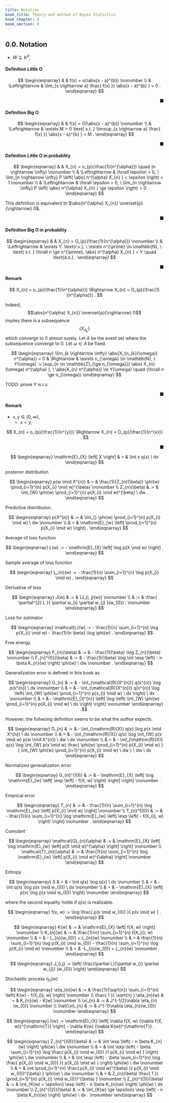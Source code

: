 ```yaml
---
title: Notation
book_title: Theory and method of Bayes Statistics
book_chapter: 0
book_section: 0
---
```


## 0.0. Notation
* $W \subseteq \mathbb{R}^{d}$,

#### Definition Little O
$$
\begin{eqnarray}
    & &
        f(x)
        =
        o(\abs{x - a}^{b})
    \nonumber
    \\
    & \Leftrightarrow &
        \lim_{x \rightarrow a}
            \frac{
                f(x)
            }{
                \abs{x - a}^{b}
            }
        =
        0
    .
\end{eqnarray}
$$

<div class="end-of-statement" style="text-align: right">■</div>

#### Definition Big O

$$
\begin{eqnarray}
    & &
        f(x)
        =
        O(\abs{x - a}^{b})
    \nonumber
    \\
    & \Leftrightarrow &
        \exists M > 0
        \text{ s.t. }
        \limsup_{x \rightarrow a}
            \frac{
                f(x)
            }{
                \abs{x - a}^{b}
            }
        <
        M
    .
\end{eqnarray}
$$

<div class="end-of-statement" style="text-align: right">■</div>

#### Definition Little O in probablity
$$
\begin{eqnarray}
    & &
        X_{n}
        =
        o_{p}(\frac{1}{n^{\alpha}})
        \quad
        (n \rightarrow \infty)
    \nonumber
    \\
    & \Leftrightarrow &
        \forall \epsilon > 0,
        \
        \lim_{n \rightarrow \infty}
            P
            \left(
                \abs{
                    n^{\alpha}
                    X_{n}
                }
                <
                \epsilon
            \right)
        =
        1
    \nonumber
    \\
    & \Leftrightarrow &
        \forall \epsilon > 0,
        \
        \lim_{n \rightarrow \infty}
            P
            \left(
                \abs{
                    n^{\alpha}
                    X_{n}
                }
                \ge
                \epsilon
            \right)
        =
        0
    .
\end{eqnarray}
$$

This definition is equivalent to $\abs{n^{\alpha} X_{n}} \overset{p}{\rightarrow} 0$.

<div class="end-of-statement" style="text-align: right">■</div>

#### Definition Big O in probablity

$$
\begin{eqnarray}
    & &
        X_{n}
        =
        O_{p}(\frac{1}{n^{\alpha}})
    \nonumber
    \\
    & \Leftrightarrow &
        \exists Y: \text{r.v.},
        \
        \exists n^{\prime} \in \mathbb{N},
        \
        \text{ s.t. }
        \forall n \ge n^{\prime},
        \abs{
            n^{\alpha} X_{n}
        }
        <
        Y
        \quad
        \text{a.s.}
    .
\end{eqnarray}
$$

<div class="end-of-statement" style="text-align: right">■</div>

#### Remark

$$
    X_{n}
    =
    o_{p}(\frac{1}{n^{\alpha}})
    \Rightarrow
    X_{n}
    =
    O_{p}(\frac{1}{n^{\alpha}})
    .
$$

Indeed, $$\abs{n^{\alpha} X_{n}} \overset{p}{\rightarrow} 0$$ implies there is a subsequence $$\{X_{n_{k}}\}$$ which converge to 0 almost surely.
Let $A$ be the event set where the subsequence converge to 0.
Let $\omega \in A$ be fixed.

$$
\begin{eqnarray}
    \lim_{k \rightarrow \infty}
        \abs{X_{n_{k}(\omega)} n^{\alpha}}
    =
    0
    & \Rightarrow &
        \exists n_{\omega} \in \mathbb{N},
        \
        Y(\omega)
        :=
        \sup_{n \in \mathbb{Z}_{\ge n_{\omega}}}
            \abs{
                X_{n}(\omega)
                n^{\alpha}
            },
        \
        \abs{X_{n} n^{\alpha}}
        \le
        Y(\omega)
        \quad
        (\forall n \ge n_{\omega})
\end{eqnarray}
$$

TODO: prove $Y$ is r.v.

<div class="end-of-statement" style="text-align: right">■</div>


#### Remark
* $x, y \in (0, \infty)$,
    * $x < y$,

$$
    X_{n}
    =
    o_{p}(\frac{1}{n^{y}})
    \Rightarrow
    X_{n}
    =
    O_{p}(\frac{1}{n^{x}})
    .
$$

<div class="end-of-statement" style="text-align: right">■</div>

$$
\begin{eqnarray}
    \mathrm{E}_{X}
    \left[
        X
    \right]
    & = &
        \int
            x
            q(x)
        \ dx
\end{eqnarray}
$$

posterior distribution

$$
\begin{eqnarray}
    p(w \mid X^{n})
    & = &
        \frac{1}{Z_{n}(\beta)}
        \phi(w)
        \prod_{i=1}^{n}
            p(X_{i} \mid w)^{\beta}
    \nonumber
    \\
    Z_{n}(\beta)
    & := &
        \int_{W}
            \phi(w)
            \prod_{i=1}^{n}
                p(X_{i} \mid w)^{\beta}
        \ dw
    .
\end{eqnarray}
$$

Predictive distritbuion.

$$
\begin{eqnarray}
    p(X^{n})
    & := &
        \int_{}
            \phi(w)
            \prod_{i=1}^{n}
                p(X_{i} \mid w)
        \ dw
    \nonumber
    \\
    & = &
        \mathrm{E}_{w}
        \left[
            \prod_{i=1}^{n}
                p(X_{i} \mid w)
        \right]
    .
\end{eqnarray}
$$

Average of loss function

$$
\begin{eqnarray}
    L(w)
    :=
    -
    \mathrm{E}_{X}
    \left[
        \log p(X \mid w)
    \right]
    .
\end{eqnarray}
$$

Sample average of loss function


$$
\begin{eqnarray}
    L_{n}(w)
    :=
    -
    \frac{1}{n}
    \sum_{i=1}^{n}
        \log p(X_{i} \mid w)
    .
\end{eqnarray}
$$

Derivative of loss

$$
\begin{eqnarray}
    J(w)
    & := &
        (J_{i, j}(w))
    \nonumber
    \\
    & := &
        \frac{
            \partial^{2} L
        }{
            \partial w_{i}
            \partial w_{j}
        }(w_{0})
    .
    \nonumber
\end{eqnarray}
$$

Loss for estimator

$$
\begin{eqnarray}
    \mathcal{L}(w)
    :=
    - \frac{1}{n}
    \sum_{i=1}^{n}
        \log p(X_{i} \mid w)
    -
    \frac{1}{n \beta}
    \log \phi(w)
    .
\end{eqnarray}
$$

Free energy.

$$
\begin{eqnarray}
    F_{n}(\beta)
    & := &
        - \frac{1}{\beta}
        \log Z_{n}(\beta)
    \nonumber
    \\
    F_{n}^{0}(\beta)
    & := &
        - \frac{1}{\beta}
        \log
            \int 
                \exp
                \left(
                    - n \beta K_{n}(w)
                \right)
                \phi(w)
            \ dw
    \nonumber
    .
\end{eqnarray}
$$

Generalization error is defined in this book as

$$
\begin{eqnarray}
    G_{n}
    & := &
        -
        \int_{\mathcal{R}(X^{n})}
            q(x^{n})
            \log p(x^{n})
        \ dx
    \nonumber
    \\
    & = &
        -
        \int_{\mathcal{R}(X^{n})}
            q(x^{n})
            \log
            \left(
                \int_{W}
                    \phi(w)
                    \prod_{i=1}^{n}
                        p(x_{i} \mid w)
                \ dx
            \right)
        \ dx
    \nonumber
    \\
    & = &
        -
        \mathrm{E}_{X^{n}}
        \left[
            \log
            \left(
                \int_{W}
                    \phi(w)
                    \prod_{i=1}^{n}
                        p(X_{i} \mid w)
                \ dx
            \right)
        \right]
    \nonumber
\end{eqnarray}
$$

However, the follwoing definition seems to be what the author expects.

$$
\begin{eqnarray}
    G_{n}
    & := &
        -
        \int_{\mathrm{R}(X)}
            q(x)
            \log p(x \mid X^{n})
        \ dx
    \nonumber
    \\
    & = &
        -
        \int_{\mathrm{R}(X)}
            q(x)
            \log
                \int_{W}
                    p(x \mid w)
                    p(w \mid X^{n})
                \ dw
        \ dx
    \nonumber
    \\
    & = &
        -
        \int_{\mathrm{R}(X)}
            q(x)
            \log
                \int_{W}
                    p(x \mid w)
                    \frac{
                        \phi(w)
                        \prod_{i=1}^{n}
                            p(X_{i} \mid w)
                    }{
                        \int_{W}
                            \phi(w)
                            \prod_{i=1}^{n}
                                p(X_{i} \mid w)
                        \ dw
                    }
                \ dw
        \ dx
\end{eqnarray}
$$

Normalized generalization error

$$
\begin{eqnarray}
    G_{n}^{(0)}
    & := &
        -
        \mathrm{E}_{X}
        \left[
            \log
                \mathrm{E}_{w}
                \left[
                    \exp
                    \left(
                        - f(X, w)
                    \right)
                \right]
        \right]
    \nonumber
    .
\end{eqnarray}
$$

Emprical error

$$
\begin{eqnarray}
    T_{n}
    & := &
        - \frac{1}{n}
        \sum_{i=1}^{n}
            \log
                \mathrm{E}_{w}
                \left[
                    p(X_{i} \mid w)
                \right]
    \nonumber
    \\
    T_{n}^{(0)}
    & := &
        - \frac{1}{n}
        \sum_{i=1}^{n}
            \log
                \mathrm{E}_{w}
                \left[
                    \exp
                    \left(
                        - f(X_{i}, w)
                    \right)
                \right]
    \nonumber
    .
\end{eqnarray}
$$

Cumulant

$$
\begin{eqnarray}
    \mathcal{G}_{n}(\alpha)
    & := &
        \mathrm{E}_{X}
        \left[
            \log
                \mathrm{E}_{w}
                \left[
                    p(X \mid w)^{\alpha}
                \right]
        \right]
    \nonumber
    \\
    \mathcal{T}_{n}(\alpha)
    & := &
        \frac{1}{n}
        \sum_{i=1}^{n}
            \log
                \mathrm{E}_{w}
                \left[
                    p(X_{i} \mid w)^{\alpha}
                \right]
    \nonumber
\end{eqnarray}
$$

Entropy

$$
\begin{eqnarray}
    S
    & = &
        -
        \int
            q(x) \log q(x)
        \ dx
    \nonumber
    \\ 
    & = &
        -
        \int
            q(x) \log p(x \mid w_{0}) 
        \ dx
    \nonumber
    \\ 
    & = &
        -
        \mathrm{E}_{X}
        \left[
            p(x) \log p(x \mid w_{0}) 
        \right]
    \nonumber
\end{eqnarray}
$$

where the second equality holds if q(x) is realizable.


$$
\begin{eqnarray}
    f(x, w)
    :=
    \log
        \frac{
            p(x \mid w_{0})
        }{
            p(x \mid w)
        }
    .
\end{eqnarray}
$$

$$
\begin{eqnarray}
    K(w)
    & := &
        \mathrm{E}_{X}
        \left[
            f(X, w)
        \right]
    \nonumber
    \\
    K_{n}(w)
    & := &
        \frac{1}{n}
        \sum_{i=1}^{n}
            f(X_{i}, w)
    \nonumber
    \\
    & = &
        -
        L_{n}(w_{0})
        +
        L_{n}(w)
    \nonumber
    \\
    & = &
        \frac{1}{n}
        \sum_{i=1}^{n}
            \log p(X_{i} \mid w_{0})
        -
        \frac{1}{n}
        \sum_{i=1}^{n}
            \log p(X_{i} \mid w)
    \nonumber
    \\
    & = &
        -L_{n}(w_{0})
        +
        L_{n}(w)
    \nonumber
    .
\end{eqnarray}
$$

$$
\begin{eqnarray}
    J_{i,j}
    :=
    \left(
        \frac{\partial L}{\partial w_{i} \partial w_{j}} (w_{0})
    \right)
\end{eqnarray}
$$

Stochastic process $\eta_{n}(w)$

$$
\begin{eqnarray}
    \eta_{n}(w)
    & := &
        \frac{1}{\sqrt{n}}
        \sum_{i=1}^{n}
            \left(
                K(w)
                -
                f(X_{i}, w)
            \right)
    \nonumber
    \\
    \frac{ 1 }{ \sqrt{n} }
    \eta_{n}(w)
    & = &
    K_{n}(w) - K(w)
    \nonumber
    \\
    \xi_{n}
    & := &
        J^{-1/2}\nabla \eta_{n}(w_{0})
    \nonumber
    \\
    \hat{\xi}_{n}
    & := &
        J^{-1}\nabla \eta_{n}(w_{0})
    \nonumber
\end{eqnarray}
$$

$$
\begin{eqnarray}
    I(w)
    :=
    \mathrm{E}_{X}
    \left[
        \nabla f(X, w)
        (\nabla f(X, w))^{\mathrm{T}}
    \right]
    -
    \nabla K(w)
    (\nabla K(w))^{\mathrm{T}}
    .
\end{eqnarray}
$$

$$
\begin{eqnarray}
    Z_{n}^{(0)}(\beta)
    & := &
        \int
            \exp
            \left(
                - n \beta K_{n}(w)
            \right)
            \phi(w)
        \ dw
    \nonumber
    \\
    & = &
        \int
            \exp
            \left(
                - \beta
                \sum_{i=1}^{n}
                    \log
                        \frac{
                            p(X_{i} \mid  w_{0})
                        }{
                            p(X_{i} \mid  w)
                        }
            \right)
            \phi(w)
        \ dw
    \nonumber
    \\
    & = &
        \int
            \exp
            \left(
                - \beta
                \sum_{i=1}^{n}
                    \log
                        \frac{
                            p(X_{i} \mid  w_{0})
                        }{
                            p(X_{i} \mid  w)
                        }
            \right)
            \phi(w)
        \ dw
    \nonumber
    \\
    & = &
        \int
            \prod_{i=1}^{n}
                    \frac{
                        p(X_{i} \mid  w)^{\beta}
                    }{
                        p(X_{i} \mid  w_{0})^{\beta}
                    }
            \phi(w)
        \ dw
    \nonumber
    \\
    & = &
        Z_{n}(\beta)
        \frac{
            1
        }{
            \prod_{i=1}^{n}
            p(X_{i} \mid  w_{0})^{\beta}
        }
    \nonumber
    \\
    Z_{n}^{(1)}(\beta)
    & := &
        \int_{K(w) < \epsilon}
            \exp
            \left(
                - n \beta K_{n}(w)
            \right)
            \phi(w)
        \ dx
    \nonumber
    \\
    Z_{n}^{(2)}(\beta)
    & := &
        \int_{K(w) \ge \epsilon}
            \exp
            \left(
                - n \beta K_{n}(w)
            \right)
            \phi(w)
        \ dx
    .
    \nonumber
\end{eqnarray}
$$
